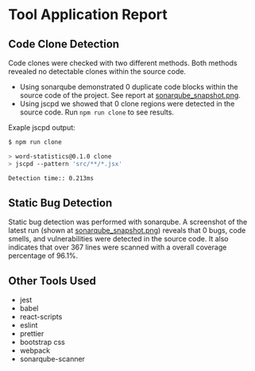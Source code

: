 # Tool Application Report

## Code Clone Detection
Code clones were checked with two different methods. Both methods revealed no detectable clones within the source code.
- Using sonarqube demonstrated 0 duplicate code blocks within the source code of the project. See report at [sonarqube_snapshot.png](sonarqube_snapshot.png).
- Using jscpd we showed that 0 clone regions were detected in the source code. Run `npm run clone` to see results.

Exaple jscpd output:
```bash
$ npm run clone

> word-statistics@0.1.0 clone
> jscpd --pattern 'src/**/*.jsx'

Detection time:: 0.213ms
```

## Static Bug Detection
Static bug detection was performed with sonarqube. A screenshot of the latest run (shown at [sonarqube_snapshot.png](sonarqube_snapshot.png)) reveals that 0 bugs, code smells, and vulnerabilities were detected in the source code. It also indicates that over 367 lines were scanned with a overall coverage percentage of 96.1%.

## Other Tools Used
- jest
- babel
- react-scripts
- eslint
- prettier
- bootstrap css
- webpack
- sonarqube-scanner

